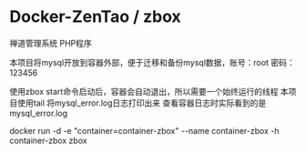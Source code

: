 # Docker-ZenTao  /  zbox

禅道管理系统
PHP程序

本项目将mysql开放到容器外部，便于迁移和备份mysql数据，账号：root 密码：123456

使用zbox start命令启动后，容器会自动退出，所以需要一个始终运行的线程
本项目使用tail 将mysql_error.log日志打印出来 查看容器日志时实际看到的是mysql_error.log

docker run -d -e "container=container-zbox" --name container-zbox -h container-zbox zbox

